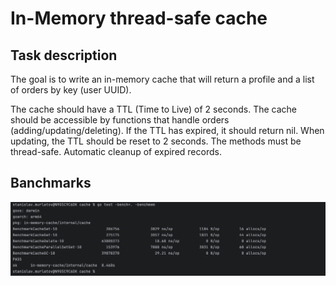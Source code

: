 # In-Memory thread-safe cache

## Task description

The goal is to write an in-memory cache that will return a profile and a list of orders by key (user UUID).

The cache should have a TTL (Time to Live) of 2 seconds.
The cache should be accessible by functions that handle orders (adding/updating/deleting). If the TTL has expired, it should return nil. When updating, the TTL should be reset to 2 seconds. The methods must be thread-safe.
Automatic cleanup of expired records.

## Banchmarks
<img src="./images/banchmarks.png">
